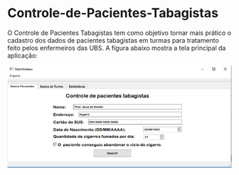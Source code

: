 # Controle-de-Pacientes-Tabagistas
O Controle de Pacientes Tabagistas tem como objetivo tornar mais prático o cadastro dos dados de pacientes tabagistas em turmas para tratamento feito pelos enfermeiros das UBS. A figura abaixo mostra a tela principal da aplicação:

![](imagens/TelaInicial.PNG)

